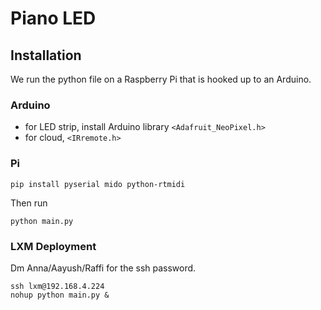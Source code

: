 # Piano LED
## Installation
We run the python file on a Raspberry Pi that is hooked up to an Arduino.

### Arduino
- for LED strip, install Arduino library `<Adafruit_NeoPixel.h>`
- for cloud, `<IRremote.h>`

### Pi
```
pip install pyserial mido python-rtmidi
```

Then run

```
python main.py
```

### LXM Deployment

Dm Anna/Aayush/Raffi for the ssh password.
```
ssh lxm@192.168.4.224
nohup python main.py &
```